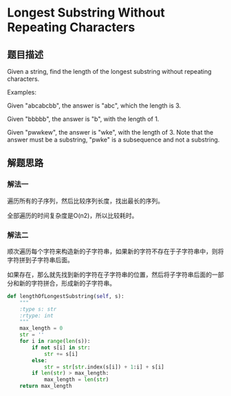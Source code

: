 # Longest Substring Without Repeating Characters

## 题目描述

Given a string, find the length of the longest substring without repeating characters.

Examples:

Given "abcabcbb", the answer is "abc", which the length is 3.

Given "bbbbb", the answer is "b", with the length of 1.

Given "pwwkew", the answer is "wke", with the length of 3. Note that the answer must be a substring, "pwke" is a subsequence and not a substring.

## 解题思路

### 解法一

遍历所有的子序列，然后比较序列长度，找出最长的序列。

全部遍历的时间复杂度是O(n2)，所以比较耗时。

### 解法二

顺次遍历每个字符来构造新的子字符串，如果新的字符不存在于子字符串中，则将字符拼到子字符串后面。

如果存在，那么就先找到新的字符在子字符串的位置，然后将子字符串后面的一部分和新的字符拼合，形成新的子字符串。

```python
def lengthOfLongestSubstring(self, s):
    """
    :type s: str
    :rtype: int
    """
    max_length = 0
    str = ''
    for i in range(len(s)):
        if not s[i] in str:
            str += s[i]
        else:
            str = str[str.index(s[i]) + 1:i] + s[i]
        if len(str) > max_length:
            max_length = len(str)
    return max_length
```
